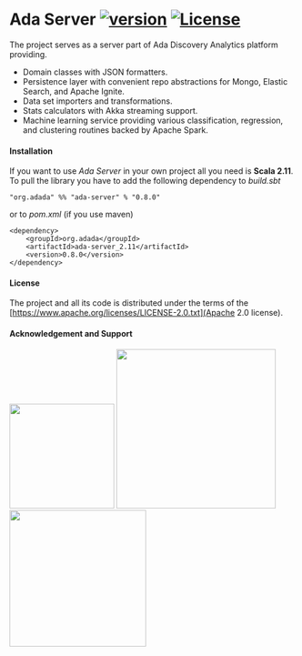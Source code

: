 # Ada Server [![version](https://img.shields.io/badge/version-0.8.0-green.svg)](https://ada-discovery.org) [![License](https://img.shields.io/badge/License-Apache%202.0-lightgrey.svg)](https://www.apache.org/licenses/LICENSE-2.0)

The project serves as a server part of Ada Discovery Analytics platform providing.

* Domain classes with JSON formatters.
* Persistence layer with convenient repo abstractions for Mongo, Elastic Search, and Apache Ignite. 
* Data set importers and transformations.
* Stats calculators with Akka streaming support.
* Machine learning service providing various classification, regression, and clustering routines backed by Apache Spark.

#### Installation

If you want to use *Ada Server* in your own project all you need is **Scala 2.11**. To pull the library you have to add the following dependency to *build.sbt*

```
"org.adada" %% "ada-server" % "0.8.0"
```

or to *pom.xml* (if you use maven)

```
<dependency>
    <groupId>org.adada</groupId>
    <artifactId>ada-server_2.11</artifactId>
    <version>0.8.0</version>
</dependency>
```

#### License

The project and all its code is distributed under the terms of the [https://www.apache.org/licenses/LICENSE-2.0.txt](Apache 2.0 license). 

#### Acknowledgement and Support

<tbody>
    <tr>
        <td>
            <a href="https://wwwen.uni.lu/lcsb"><img src="https://ada-discovery.github.io/images/logos/logoLCSB-long-230x97.jpg" width="184px"></a>
        </td>
        <td style="padding-left: 50px;">
            <a href="https://www.fnr.lu"><img src="https://ada-discovery.github.io/images/logos/fnr_logo-350x94.png" width="280px"></a>
        </td>
        <td style="padding-left: 50px;">
            <a href="https://www.michaeljfox.org"><img src="https://ada-discovery.github.io/images/logos/MJFF-logo-resized-300x99.jpg" width="240px"></a>
        </td>
    </tr>
</tbody>
